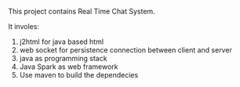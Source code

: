 This project contains Real Time Chat System.

It involes:
1. j2html for java based html
2. web socket for persistence connection between client and server
3. java as programming stack
4. Java Spark as web framework
5. Use maven to build the dependecies
